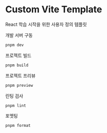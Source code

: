 # Custom Vite Template

React 학습 시작을 위한 사용자 정의 템플릿

개발 서버 구동

```sh
pnpm dev
```

프로젝트 빌드

```sh
pnpm build
``` 

프로젝트 프리뷰

```sh
pnpm preview
```

린팅 검사

```sh
pnpm lint
```

포멧팅

```sh
pnpm format
```
